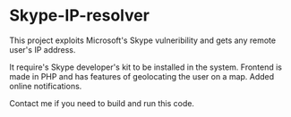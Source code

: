 Skype-IP-resolver
=================

This project exploits Microsoft's Skype vulneribility and gets any remote user's IP address.

It require's Skype developer's kit to be installed in the system. Frontend is made in PHP and has features of geolocating the user on a map. Added online notifications.

Contact me if you need to build and run this code.
